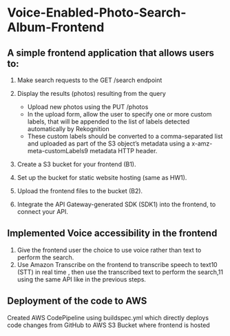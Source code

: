 # Voice-Enabled-Photo-Search-Album-Frontend
## A simple frontend application that allows users to:
1. Make search requests to the GET /search endpoint
2. Display the results (photos) resulting from the query
   * Upload new photos using the PUT /photos
   * In the upload form, allow the user to specify one or more
   custom labels, that will be appended to the list of labels
   detected automatically by Rekognition
   * These custom labels should be converted to a
   comma-separated list and uploaded as part of the S3
   object’s metadata using a x-amz-meta-customLabels9
   metadata HTTP header.

3. Create a S3 bucket for your frontend (B1).
4. Set up the bucket for static website hosting (same as HW1).
5. Upload the frontend files to the bucket (B2).
6. Integrate the API Gateway-generated SDK (SDK1) into the frontend, to
   connect your API.


## Implemented Voice accessibility in the frontend
1. Give the frontend user the choice to use voice rather than text to perform
the search.
2. Use Amazon Transcribe on the frontend to transcribe speech to text10
(STT) in real time , then use the transcribed text to perform the search,11
using the same API like in the previous steps.

## Deployment of the code to AWS
Created AWS CodePipeline using buildspec.yml which directly deploys code changes from GitHub to AWS S3 Bucket where frontend is hosted
